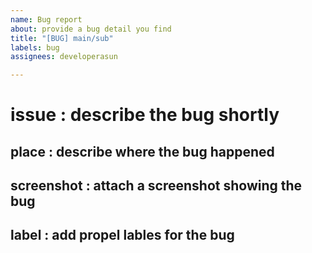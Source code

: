 ```yaml
---
name: Bug report
about: provide a bug detail you find
title: "[BUG] main/sub"
labels: bug
assignees: developerasun

---
```


# issue : describe the bug shortly
## place : describe where the bug happened
## screenshot : attach a screenshot showing the bug

## label : add propel lables for the bug
